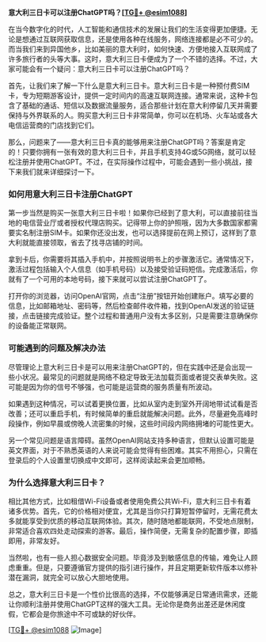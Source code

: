 **意大利三日卡可以注册ChatGPT吗？[[TG💪+ @esim1088](https://t.me/s/esim1088)]**

在当今数字化的时代，人工智能和通信技术的发展让我们的生活变得更加便捷。无论是想通过互联网获取信息，还是使用各种在线服务，网络连接都是必不可少的。而当我们来到异国他乡，比如美丽的意大利时，如何快速、方便地接入互联网成了许多旅行者的头等大事。这时，意大利三日卡便成为了一个不错的选择。不过，大家可能会有一个疑问：意大利三日卡可以注册ChatGPT吗？

首先，让我们来了解一下什么是意大利三日卡。意大利三日卡是一种预付费SIM卡，专为短期游客设计，提供一定时间内的高速互联网连接。通常来说，这种卡包含了基础的通话、短信以及数据流量服务，适合那些计划在意大利停留几天并需要保持与外界联系的人。购买意大利三日卡非常简单，你可以在机场、火车站或各大电信运营商的门店找到它们。

那么，问题来了——意大利三日卡真的能够用来注册ChatGPT吗？答案是肯定的！只要你拥有一张有效的意大利三日卡，并且手机支持4G或5G网络，就可以轻松注册并使用ChatGPT。不过，在实际操作过程中，可能会遇到一些小挑战，接下来我们就来详细探讨一下。

### 如何用意大利三日卡注册ChatGPT

第一步当然是购买一张意大利三日卡啦！如果你已经到了意大利，可以直接前往当地的电信营业厅或者授权代理店购买。记得带上你的护照哦，因为大多数国家都需要实名制注册SIM卡。如果你还没出发，也可以选择提前在网上预订，这样到了意大利就能直接领取，省去了找寻店铺的时间。

拿到卡后，你需要将其插入手机中，并按照说明书上的步骤激活它。通常情况下，激活过程包括输入个人信息（如手机号码）以及接受验证码短信。完成激活后，你就有了一个可用的本地号码，接下来就可以尝试注册ChatGPT了。

打开你的浏览器，访问OpenAI官网，点击“注册”按钮开始创建账户。填写必要的信息，比如邮箱地址、密码等，然后检查邮件收件箱，找到OpenAI发送的验证链接，点击链接完成验证。整个过程和普通用户没有太多区别，只是需要注意确保你的设备能正常联网。

### 可能遇到的问题及解决办法

尽管理论上意大利三日卡是可以用来注册ChatGPT的，但在实践中还是会出现一些小状况。最常见的问题就是网络不稳定导致无法加载页面或者提交表单失败。这可能是因为你的信号不够强，也可能是运营商的服务质量有所波动。

如果遇到这种情况，可以试着更换位置，比如从室内走到室外开阔地带试试看是否改善；还可以重启手机，有时候简单的重启就能解决问题。此外，尽量避免高峰时段操作，例如早晨或傍晚人流密集的时候，这些时间段内网络拥堵的可能性更大。

另一个常见问题是语言障碍。虽然OpenAI网站支持多种语言，但默认设置可能是英文界面，对于不熟悉英语的人来说可能会觉得有些困难。其实不用担心，只需在登录后的个人设置里切换成中文即可，这样阅读起来会更加顺畅。

### 为什么选择意大利三日卡？

相比其他方式，比如租借Wi-Fi设备或者使用免费公共Wi-Fi，意大利三日卡有着诸多优势。首先，它的价格相对便宜，尤其是当你只打算短暂停留时，无需花费太多就能享受到优质的移动互联网体验。其次，随时随地都能联网，不受地点限制，非常适合喜欢四处走动探索的游客。最后，操作简便，无需复杂的配置步骤，即插即用，非常友好。

当然啦，也有一些人担心数据安全问题。毕竟涉及到敏感信息的传输，难免让人顾虑重重。但是，只要遵循官方提供的指引进行操作，并且定期更新软件版本以修补潜在漏洞，就完全可以放心大胆地使用。

总之，意大利三日卡是一个性价比很高的选择，不仅能够满足日常通讯需求，还能让你顺利注册并使用ChatGPT这样的强大工具。无论你是商务出差还是休闲度假，它都会是你旅途中不可或缺的好伙伴。

[[TG💪+ @esim1088](https://t.me/s/esim1088) ![Image](https://i.postimg.cc/4NQfJmqS/Snipaste-2025-05-13-00-14-12.png)]